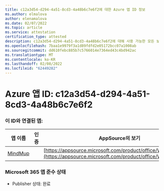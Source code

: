 ```yaml
---
title: c12a3d54-d294-4a51-8cd3-4a48b6c7e6f2에 대한 Azure 앱 ID 정보
ms.author: elmalova
author: elenamalova
ms.date: 02/07/2022
ms.topic: article
ms.service: attestation
certification_type: attested
description: c12a3d54-d294-4a51-8cd3-4a48b6c7e6f2에 대해 사용 가능한 모든 보안 및 규정 준수 정보입니다.
ms.openlocfilehash: 7baa1e9979f3a1d89fdfd2e05172bcc07a1008ab
ms.sourcegitcommit: dd610febc885b7c5766014e7364ed43c4bd942ac
ms.translationtype: MT
ms.contentlocale: ko-KR
ms.lasthandoff: 02/08/2022
ms.locfileid: "62449282"
---
```

# <a name="azure-app-id-c12a3d54-d294-4a51-8cd3-4a48b6c7e6f2"></a>Azure 앱 ID: c12a3d54-d294-4a51-8cd3-4a48b6c7e6f2


### <a name="apps-associated-with-this-id"></a>이 ID와 연결된 앱:
| **앱 이름** | **인증** | **AppSource의 보기** |
|--------------|---------------|-----------------------|
| [MindMup](https://docs.microsoft.com/microsoft-365-app-certification/forward/WA200001759) |  | [https://appsource.microsoft.com/product/office/WA200001759](https://appsource.microsoft.com/product/office/WA200001759) |

### <a name="microsoft-365-app-compliance-status"></a>Microsoft 365 앱 준수 상태
- Publisher 상태: 완료
